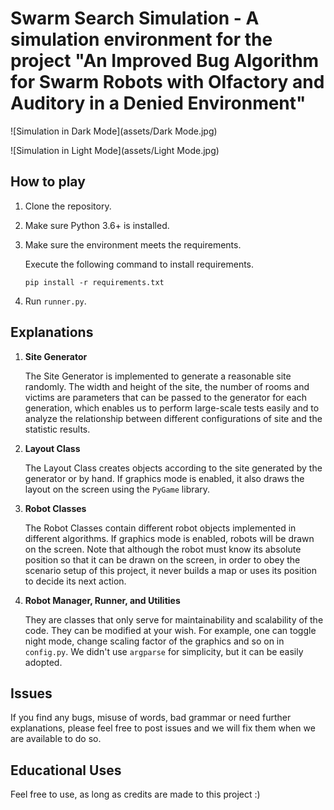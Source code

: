 # Swarm Search Simulation - A simulation environment for the project "An Improved Bug Algorithm for Swarm Robots with Olfactory and Auditory in a Denied Environment"

![Simulation in Dark Mode](assets/Dark Mode.jpg)

![Simulation in Light Mode](assets/Light Mode.jpg)

## How to play

1. Clone the repository.

2. Make sure Python 3.6+ is installed.

3. Make sure the environment meets the requirements.

   Execute the following command to install requirements.

   ```shell
   pip install -r requirements.txt
   ```

3. Run `runner.py`.

## Explanations

1. **Site Generator**

   The Site Generator is implemented to generate a reasonable site randomly. The width and height of the site, the number of rooms and victims are parameters that can be passed to the generator for each generation, which enables us to perform large-scale tests easily and to analyze the relationship between different configurations of site and the statistic results.

2. **Layout Class**

   The Layout Class creates objects according to the site generated by the generator or by hand. If graphics mode is enabled, it also draws the layout on the screen using the `PyGame` library.

3. **Robot Classes**

   The Robot Classes contain different robot objects implemented in different algorithms. If graphics mode is enabled, robots will be drawn on the screen. Note that although the robot must know its absolute position so that it can be drawn on the screen, in order to obey the scenario setup of this project, it never builds a map or uses its position to decide its next action.

4. **Robot Manager, Runner, and Utilities**

   They are classes that only serve for maintainability and scalability of the code. They can be modified at your wish. For example, one can toggle night mode, change scaling factor of the graphics and so on in `config.py`. We didn't use `argparse` for simplicity, but it can be easily adopted.

## Issues

If you find any bugs, misuse of words, bad grammar or need further explanations, please feel free to post issues and we will fix them when we are available to do so.

## Educational Uses

Feel free to use, as long as credits are made to this project :)


